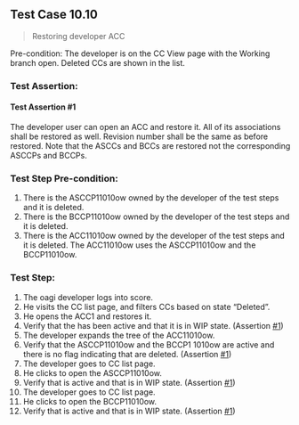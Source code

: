## Test Case 10.10

> Restoring developer ACC

Pre-condition: The developer is on the CC View page with the Working branch open. Deleted CCs are shown in the list.

### Test Assertion:

#### Test Assertion #1
The developer user can open an ACC and restore it. All of its associations shall be restored as well. Revision number shall be the same as before restored. Note that the ASCCs and BCCs are restored not the corresponding ASCCPs and BCCPs.

### Test Step Pre-condition:

1. There is the ASCCP11010ow owned by the developer of the test steps and it is deleted.
2. There is the BCCP11010ow owned by the developer of the test steps and it is deleted.
3. There is the ACC11010ow owned by the developer of the test steps and it is deleted. The ACC11010ow uses the ASCCP11010ow and the BCCP11010ow.

### Test Step:

1. The oagi developer logs into score.
2. He visits the CC list page, and filters CCs based on state “Deleted”.
3. He opens the ACC1 and restores it.
4. Verify that the has been active and that it is in WIP state. (Assertion [#1](#test-assertion-1))
5. The developer expands the tree of the ACC11010ow.
6. Verify that the ASCCP11010ow and the BCCP1 1010ow are active and there is no flag indicating that are deleted. (Assertion [#1](#test-assertion-1))
7. The developer goes to CC list page.
8. He clicks to open the ASCCP11010ow.
9. Verify that is active and that is in WIP state. (Assertion [#1](#test-assertion-1))
10. The developer goes to CC list page.
11. He clicks to open the BCCP11010ow.
12. Verify that is active and that is in WIP state. (Assertion [#1](#test-assertion-1))